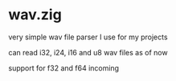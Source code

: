 # wav.zig

very simple wav file parser I use for my projects

can read i32, i24, i16 and u8 wav files as of now

support for f32 and f64 incoming
